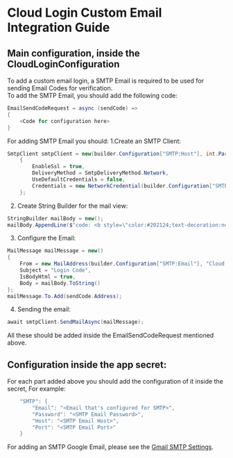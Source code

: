 # Cloud Login Custom Email Integration Guide

## Main configuration, inside the CloudLoginConfiguration

To add a custom email login, a SMTP Email is required to be used for sending Email Codes for verification.<br/>
To add the SMTP Email, you should add the following code:
```csharp
EmailSendCodeRequest = async (sendCode) =>
{
    <Code for configuration here>
}
```
For adding SMTP Email you should:
1.Create an SMTP Client:
```csharp
SmtpClient smtpClient = new(builder.Configuration["SMTP:Host"], int.Parse(builder.Configuration["SMTP:Port"]))
    {
        EnableSsl = true,
        DeliveryMethod = SmtpDeliveryMethod.Network,
        UseDefaultCredentials = false,
        Credentials = new NetworkCredential(builder.Configuration["SMTP:Email"], builder.Configuration["SMTP:Password"])
    };
```
2. Create String Builder for the mail view:
```csharp
StringBuilder mailBody = new();
mailBody.AppendLine($"code: <b style=\"color:#202124;text-decoration:none\">{sendCode.Code}</b> <br />");
```
3. Configure the Email:
```csharp
MailMessage mailMessage = new()
{
    From = new MailAddress(builder.Configuration["SMTP:Email"], "Cloud Login"),
    Subject = "Login Code",
    IsBodyHtml = true,
    Body = mailBody.ToString()
};
mailMessage.To.Add(sendCode.Address);
```
4. Sending the email:
```csharp
await smtpClient.SendMailAsync(mailMessage);
```
All these should be added inside the EmailSendCodeRequest mentioned above.
## Configuration inside the app secret:

For each part added above you should add the configuration of it inside the secret, For example:
```csharp
    "SMTP": {
        "Email": "<Email that's configured for SMTP>",
        "Password": "<SMTP Email Password>",
        "Host": "<SMTP Email Host>",
        "Port": "<SMTP Email Port>"
    }
```

For adding an SMTP Google Email, please see the [Gmail SMTP Settings](https://www.gmass.co/blog/gmail-smtp/).